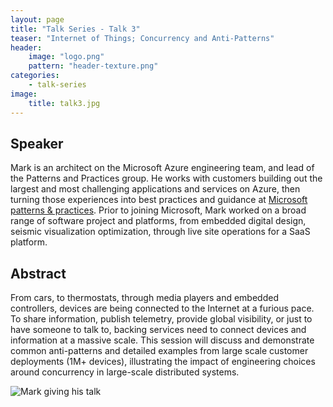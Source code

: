```yaml
---
layout: page
title: "Talk Series - Talk 3"
teaser: "Internet of Things; Concurrency and Anti-Patterns"
header:
    image: "logo.png"
    pattern: "header-texture.png"
categories:
    - talk-series 
image:
    title: talk3.jpg
---
```


## Speaker
Mark is an architect on the Microsoft Azure engineering team, and lead of the Patterns and Practices group. He works
with customers building out the largest and most challenging applications and services on Azure, then turning those
experiences into best practices and guidance at [Microsoft patterns & practices](http://www.github.com/mspnp/). Prior
to joining Microsoft, Mark worked on a broad range of software project and platforms, from embedded digital design,
seismic visualization optimization, through live site operations for a SaaS platform.

## Abstract

From cars, to thermostats, through media players and embedded controllers, devices are being connected to the Internet
at a furious pace. To share information, publish telemetry, provide global visibility, or just to have someone to talk
to, backing services need to connect devices and information at a massive scale. This session will discuss and
demonstrate common anti-patterns and detailed examples from large scale customer deployments (1M+ devices),
illustrating the impact of engineering choices around concurrency in large-scale distributed systems.

![Mark giving his talk]({{site.urlimg}}talk3-2.jpg "Mark giving his talk.")
